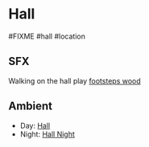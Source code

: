 # Hall

#FIXME #hall #location

## SFX

Walking on the hall play [footsteps wood](../sfx/footsteps_wood.md)

## Ambient

- Day: [Hall](../ambients/hall.md#Hall)
- Night: [Hall Night](../ambients/hall.md#Hall%20Night)